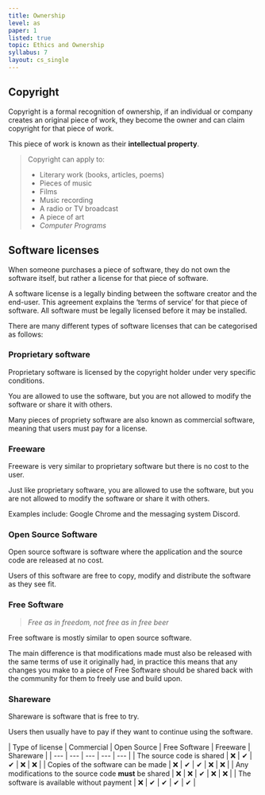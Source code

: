 ```yaml
---
title: Ownership
level: as
paper: 1
listed: true
topic: Ethics and Ownership
syllabus: 7
layout: cs_single
---
```


## Copyright
Copyright is a formal recognition of ownership, if an individual or company creates an original piece of work, they become the owner and can claim copyright for that piece of work.

This piece of work is known as their **intellectual property**.

> Copyright can apply to:
> - Literary work (books, articles, poems)
> - Pieces of music
> - Films
> - Music recording
> - A radio or TV broadcast
> - A piece of art
> - *Computer Programs*

## Software licenses

When someone purchases a piece of software, they do not own the software itself, but rather a license for that piece of software.

A software license is a legally binding between the software creator and the end-user. This agreement explains the ‘terms of service’ for that piece of software. All software must be legally licensed before it may be installed.

There are many different types of software licenses that can be categorised as follows:

### Proprietary software
Proprietary software is licensed by the copyright holder under very specific conditions. 

You are allowed to use the software, but you are not allowed to modify the software or share it with others.

Many pieces of propriety software are also known as commercial software, meaning that users must pay for a license.

### Freeware
Freeware is very similar to proprietary software but there is no cost to the user.

Just like proprietary software, you are allowed to use the software, but you are not allowed to modify the software or share it with others.

Examples include: Google Chrome and the messaging system Discord.

### Open Source Software
Open source software is software where the application and the source code are released at no cost.

Users of this software are free to copy, modify and distribute the software as they see fit.

### Free Software
> *Free as in freedom, not free as in free beer*

Free software is mostly similar to open source software.

The main difference is that modifications made must also be released with the same terms of use it originally had, in practice this means that any changes you make to a piece of Free Software should be shared back with the community for them to freely use and build upon.

### Shareware
Shareware is software that is free to try.

Users then usually have to pay if they want to continue using the software.

| Type of license | Commercial | Open Source | Free Software | Freeware | Shareware | 
| --- | --- | --- | --- | --- |
| The source code is shared | ❌ | ✔ | ✔  | ❌ | ❌ |
| Copies of the software can be made | ❌ | ✔ | ✔ | ❌ | ❌ |
| Any modifications to the source code **must** be shared | ❌ | ❌ | ✔ | ❌ | ❌ |
| The software is available without payment | ❌ | ✔ | ✔ | ✔ | ✔ | 